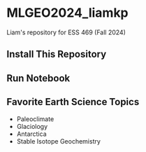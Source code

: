 # MLGEO2024_liamkp
Liam's repository for ESS 469 (Fall 2024)

## Install This Repository

## Run Notebook

## Favorite Earth Science Topics

* Paleoclimate
* Glaciology
* Antarctica
* Stable Isotope Geochemistry

